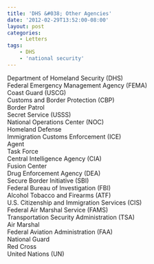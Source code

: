 ```yaml
---
title: 'DHS &#038; Other Agencies'
date: '2012-02-29T13:52:00-08:00'
layout: post
categories:
    - Letters
tags:
    - DHS
    - 'national security'
---
```


Department of Homeland Security (DHS)  
Federal Emergency Management Agency (FEMA)  
Coast Guard (USCG)  
Customs and Border Protection (CBP)  
Border Patrol  
Secret Service (USSS)  
National Operations Center (NOC)  
Homeland Defense  
Immigration Customs Enforcement (ICE)  
Agent  
Task Force  
Central Intelligence Agency (CIA)  
Fusion Center  
Drug Enforcement Agency (DEA)  
Secure Border Initiative (SBI)  
Federal Bureau of Investigation (FBI)  
Alcohol Tobacco and Firearms (ATF)  
U.S. Citizenship and Immigration Services (CIS)  
Federal Air Marshal Service (FAMS)  
Transportation Security Administration (TSA)  
Air Marshal  
Federal Aviation Administration (FAA)  
National Guard  
Red Cross  
United Nations (UN)